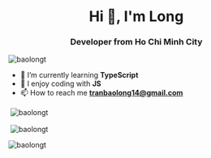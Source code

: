 <h1 align="center">Hi 👋, I'm Long</h1>
<h3 align="center">Developer from Ho Chi Minh City</h3>

<p align="left"> <img src="https://komarev.com/ghpvc/?username=baolongt&label=Profile%20views&color=0e75b6&style=flat" alt="baolongt" /> </p>

- 🌱 I’m currently learning **TypeScript**
- 📕 I enjoy coding with **JS**
- 📫 How to reach me **tranbaolong14@gmail.com**

<p>&nbsp;<img align="center" src="https://github-readme-stats.vercel.app/api?username=baolongt&show_icons=true&locale=en&theme=omni" alt="baolongt" /></p>
<p>&nbsp;<img align="center" src="https://github-readme-stats.vercel.app/api/top-langs/?username=baolongt&theme=omni" alt="baolongt" /></p>
<p><img align="center" src="https://github-readme-streak-stats.herokuapp.com/?user=baolongt&theme=omni" alt="baolongt" /></p>
